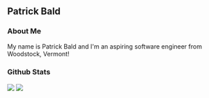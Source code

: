 
## Patrick Bald

### About Me

My name is Patrick Bald and I'm an aspiring software engineer from Woodstock, Vermont!

### Github Stats

<img align="center" src="https://github-readme-stats.vercel.app/api?username=patrickbald&show_icons=true" />
<img align="center" src="https://github-readme-stats.vercel.app/api/top-langs/?username=patrickbald&layout=compact" />

<!--
**patrickbald/patrickbald** is a ✨ _special_ ✨ repository because its `README.md` (this file) appears on your GitHub profile.

Here are some ideas to get you started:

- 🔭 I’m currently working on ...
- 🌱 I’m currently learning ...
- 👯 I’m looking to collaborate on ...
- 🤔 I’m looking for help with ...
- 💬 Ask me about ...
- 📫 How to reach me: ...
- 😄 Pronouns: ...
- ⚡ Fun fact: ...
-->




